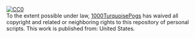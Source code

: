  [![CC0](http://i.creativecommons.org/p/zero/1.0/88x31.png)](http://creativecommons.org/publicdomain/zero/1.0/)   
To the extent possible under law, [1000TurquoisePogs](https://github.com/1000TurquoisePogs/personal-scripts) has waived all copyright and related or neighboring rights to this repository of personal scripts. This work is published from: United States.
